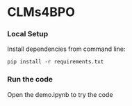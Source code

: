 # CLMs4BPO

### Local Setup
Install dependencies from command line:

`pip install -r requirements.txt`

### Run the code
Open the demo.ipynb to try the code
